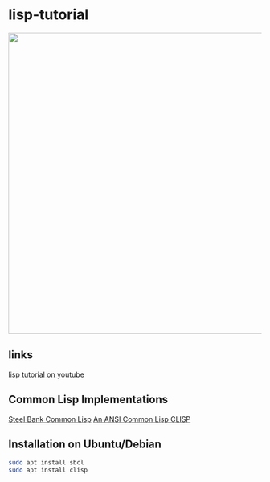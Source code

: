 # lisp-tutorial

<img src="https://github.com/user-attachments/assets/90b813a8-d3a9-464c-8620-db894d8ec176" width="600">

## links
[lisp tutorial on youtube](https://youtube.com/playlist?list=PL8Wp8DuXuiFwPBg8UmPBsbtzm9GG4wOfU&si=zK1Jb7drt2SY4Crb)

## Common Lisp Implementations
[Steel Bank Common Lisp](https://www.sbcl.org/)
[An ANSI Common Lisp CLISP](https://clisp.sourceforge.io/)

## Installation on Ubuntu/Debian

```bash
sudo apt install sbcl
sudo apt install clisp
```
